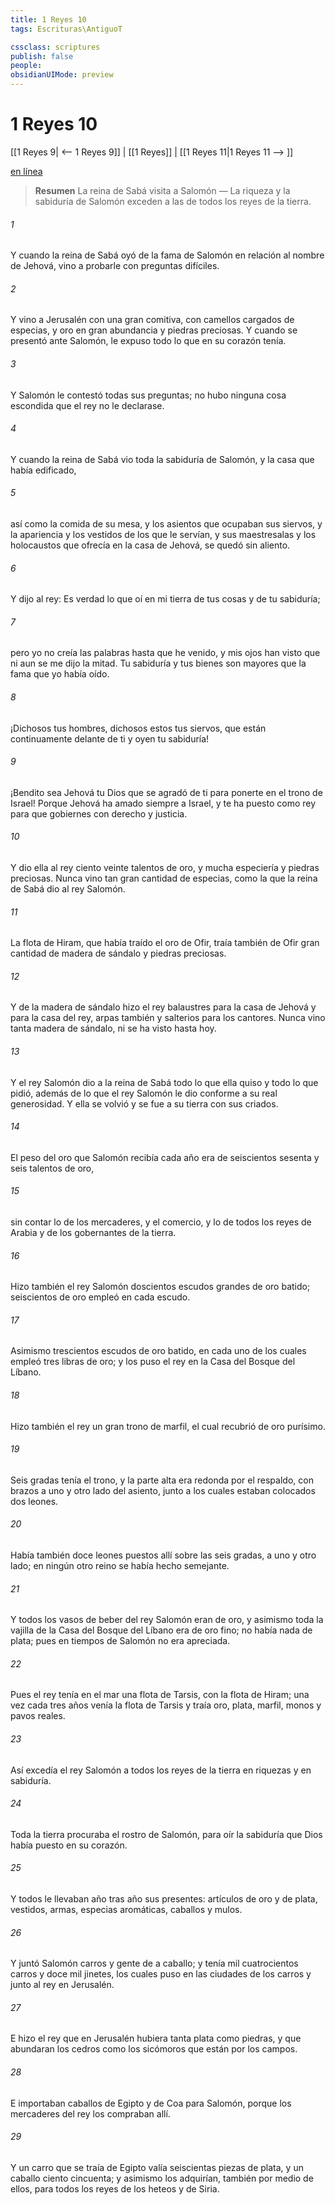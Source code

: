 ```yaml
---
title: 1 Reyes 10
tags: Escrituras\AntiguoT

cssclass: scriptures
publish: false
people:
obsidianUIMode: preview
---
```


# 1 Reyes 10
[[1 Reyes 9| <-- 1 Reyes 9]] | [[1 Reyes]] | [[1 Reyes 11|1 Reyes 11 --> ]]

[en línea](https://churchofjesuschrist.org/study/scriptures/ot/1-kgs/10?lang=spa)

> __Resumen__
La reina de Sabá visita a Salomón — La riqueza y la sabiduría de Salomón exceden a las de todos los reyes de la tierra.

###### 1 
Y cuando la reina de Sabá oyó de la fama de Salomón en relación al nombre de Jehová, vino a probarle con preguntas difíciles.

###### 2 
Y vino a Jerusalén con una gran comitiva, con camellos cargados de especias, y oro en gran abundancia y piedras preciosas. Y cuando se presentó ante Salomón, le expuso todo lo que en su corazón tenía.

###### 3 
Y Salomón le contestó todas sus preguntas; no hubo ninguna cosa escondida que el rey no le declarase.

###### 4 
Y cuando la reina de Sabá vio toda la sabiduría de Salomón, y la casa que había edificado,

###### 5 
así como la comida de su mesa, y los asientos que ocupaban sus siervos, y la apariencia y los vestidos de los que le servían, y sus maestresalas y los holocaustos que ofrecía en la casa de Jehová, se quedó sin aliento.

###### 6 
Y dijo al rey: Es verdad lo que oí en mi tierra de tus cosas y de tu sabiduría;

###### 7 
pero yo no creía las palabras hasta que he venido, y mis ojos han visto que ni aun se me dijo la mitad. Tu sabiduría y tus bienes son mayores que la fama que yo había oído.

###### 8 
¡Dichosos tus hombres, dichosos estos tus siervos, que están continuamente delante de ti y oyen tu sabiduría!

###### 9 
¡Bendito sea Jehová tu Dios que se agradó de ti para ponerte en el trono de Israel! Porque Jehová ha amado siempre a Israel, y te ha puesto como rey para que gobiernes con derecho y justicia.

###### 10 
Y dio ella al rey ciento veinte talentos de oro, y mucha especiería y piedras preciosas. Nunca vino tan gran cantidad de especias, como la que la reina de Sabá dio al rey Salomón.

###### 11 
La flota de Hiram, que había traído el oro de Ofir, traía también de Ofir gran cantidad de madera de sándalo y piedras preciosas.

###### 12 
Y de la madera de sándalo hizo el rey balaustres para la casa de Jehová y para la casa del rey, arpas también y salterios para los cantores. Nunca vino tanta madera de sándalo, ni se ha visto hasta hoy.

###### 13 
Y el rey Salomón dio a la reina de Sabá todo lo que ella quiso y todo lo que pidió, además de lo que el rey Salomón le dio conforme a su real generosidad. Y ella se volvió y se fue a su tierra con sus criados.

###### 14 
El peso del oro que Salomón recibía cada año era de seiscientos sesenta y seis talentos de oro,

###### 15 
sin contar lo de los mercaderes, y el comercio, y lo de todos los reyes de Arabia y de los gobernantes de la tierra.

###### 16 
Hizo también el rey Salomón doscientos escudos grandes de oro batido; seiscientos  de oro empleó en cada escudo.

###### 17 
Asimismo trescientos escudos de oro batido, en cada uno de los cuales empleó tres libras de oro; y los puso el rey en la Casa del Bosque del Líbano.

###### 18 
Hizo también el rey un gran trono de marfil, el cual recubrió de oro purísimo.

###### 19 
Seis gradas tenía el trono, y la parte alta era redonda por el respaldo, con brazos a uno y otro lado del asiento, junto a los cuales estaban colocados dos leones.

###### 20 
Había también doce leones puestos allí sobre las seis gradas, a uno y otro lado; en ningún otro reino se había hecho  semejante.

###### 21 
Y todos los vasos de beber del rey Salomón eran de oro, y asimismo toda la vajilla de la Casa del Bosque del Líbano era de oro fino; no había nada de plata; pues en tiempos de Salomón no era apreciada.

###### 22 
Pues el rey tenía en el mar una flota  de Tarsis, con la flota de Hiram; una vez cada tres años venía la flota de Tarsis y traía oro, plata, marfil, monos y pavos reales.

###### 23 
Así excedía el rey Salomón a todos los reyes de la tierra en riquezas y en sabiduría.

###### 24 
Toda la tierra procuraba  el rostro de Salomón, para oír la sabiduría que Dios había puesto en su corazón.

###### 25 
Y todos le llevaban año tras año sus presentes: artículos de oro y de plata, vestidos, armas, especias aromáticas, caballos y mulos.

###### 26 
Y juntó Salomón carros y gente de a caballo; y tenía mil cuatrocientos carros y doce mil jinetes, los cuales puso en las ciudades de los carros y junto al rey en Jerusalén.

###### 27 
E hizo el rey que en Jerusalén hubiera tanta plata como piedras, y que abundaran los cedros como los sicómoros que están por los campos.

###### 28 
E importaban caballos de Egipto y de Coa para Salomón, porque los mercaderes del rey los compraban allí.

###### 29 
Y un carro que se traía de Egipto valía seiscientas piezas de plata, y un caballo ciento cincuenta; y asimismo los adquirían, también por medio de ellos, para todos los reyes de los heteos y de Siria.

